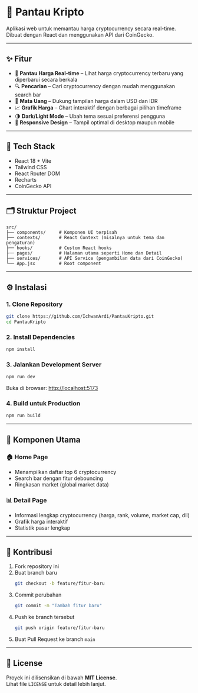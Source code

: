 # 🚀 Pantau Kripto

Aplikasi web untuk memantau harga cryptocurrency secara real-time. Dibuat dengan React dan menggunakan API dari CoinGecko.

---

## ✨ Fitur

- 🔄 **Pantau Harga Real-time** – Lihat harga cryptocurrency terbaru yang diperbarui secara berkala
- 🔍 **Pencarian** – Cari cryptocurrency dengan mudah menggunakan search bar
- 💱 **Mata Uang** – Dukung tampilan harga dalam USD dan IDR
- 📈 **Grafik Harga** – Chart interaktif dengan berbagai pilihan timeframe
- 🌗 **Dark/Light Mode** – Ubah tema sesuai preferensi pengguna
- 📱 **Responsive Design** – Tampil optimal di desktop maupun mobile

---

## 🧰 Tech Stack

- React 18 + Vite
- Tailwind CSS
- React Router DOM
- Recharts
- CoinGecko API

---

## 🗂️ Struktur Project

```
src/
├── components/     # Komponen UI terpisah
├── contexts/       # React Context (misalnya untuk tema dan pengaturan)
├── hooks/          # Custom React hooks
├── pages/          # Halaman utama seperti Home dan Detail
├── services/       # API Service (pengambilan data dari CoinGecko)
└── App.jsx         # Root component
```

---

## ⚙️ Instalasi

### 1. Clone Repository

```bash
git clone https://github.com/IchwanArdi/PantauKripto.git
cd PantauKripto
```

### 2. Install Dependencies

```bash
npm install
```

### 3. Jalankan Development Server

```bash
npm run dev
```

Buka di browser: [http://localhost:5173](http://localhost:5173)

### 4. Build untuk Production

```bash
npm run build
```

---

## 🧩 Komponen Utama

### 🏠 Home Page

- Menampilkan daftar top 6 cryptocurrency
- Search bar dengan fitur debouncing
- Ringkasan market (global market data)

### 📊 Detail Page

- Informasi lengkap cryptocurrency (harga, rank, volume, market cap, dll)
- Grafik harga interaktif
- Statistik pasar lengkap

---

## 🤝 Kontribusi

1. Fork repository ini
2. Buat branch baru
   ```bash
   git checkout -b feature/fitur-baru
   ```
3. Commit perubahan
   ```bash
   git commit -m "Tambah fitur baru"
   ```
4. Push ke branch tersebut
   ```bash
   git push origin feature/fitur-baru
   ```
5. Buat Pull Request ke branch `main`

---

## 🪪 License

Proyek ini dilisensikan di bawah **MIT License**.  
Lihat file `LICENSE` untuk detail lebih lanjut.
